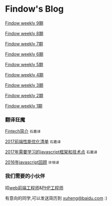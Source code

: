 Findow's Blog
=====================

[Findow weekly 9期](https://github.com/Findow-team/Blog/issues/14)

[Findow weekly 8期](https://github.com/Findow-team/Blog/issues/12)

[Findow weekly 7期](https://github.com/Findow-team/Blog/issues/10)

[Findow weekly 6期](https://github.com/Hunt-team/Blog/issues/7)

[Findow weekly 5期](https://github.com/Hunt-team/Blog/issues/6)

[Findow weekly 4期](https://github.com/Hunt-team/Blog/issues/5)

[Findow weekly 3期](https://github.com/Hunt-team/Blog/issues/3)

[Findow weekly 2期](https://github.com/Hunt-team/Blog/issues/2)

[Findow weekly 1期](https://github.com/Hunt-team/Blog/issues/1)


### 翻译狂魔

[Fintech简介](https://github.com/Findow-team/Blog/issues/13) `石嘉译`

[2017前端性能优化清单](https://github.com/Findow-team/Blog/issues/11) `石嘉译`

[2017年需要学习的javascript框架和技术点](https://github.com/Findow-team/Blog/issues/4) `石嘉译`

[2016年javascript回顾](http://cnedwan.com/2016/12/21/%E8%AF%91-2016%E5%B9%B4Javascript%E5%9B%9E%E9%A1%BE.html) `许恒译`


### 我们需要的小伙伴

招[web前端工程师](https://github.com/Findow-team/Blog/issues/9)&[PHP工程师](https://github.com/Findow-team/Blog/issues/8)

有意向的同学,可以发送简历到 xuheng@baidu.com :)
